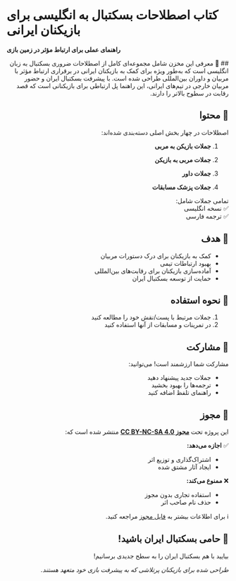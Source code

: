 # کتاب اصطلاحات بسکتبال به انگلیسی برای بازیکنان ایرانی  
**راهنمای عملی برای ارتباط مؤثر در زمین بازی**  
<div dir="rtl" align="right">
## 📖 معرفی  
این مخزن شامل مجموعه‌ای کامل از اصطلاحات ضروری بسکتبال به زبان انگلیسی است که به‌طور ویژه برای کمک به بازیکنان ایرانی در برقراری ارتباط مؤثر با مربیان و داوران بین‌المللی طراحی شده است. با پیشرفت بسکتبال ایران و حضور مربیان خارجی در تیم‌های ایرانی، این راهنما پل ارتباطی برای بازیکنانی است که قصد رقابت در سطوح بالاتر را دارند.

## 🏀 محتوا  
اصطلاحات در چهار بخش اصلی دسته‌بندی شده‌اند:  
1. **جملات بازیکن به مربی**  

2. **جملات مربی به بازیکن**  

3. **جملات داور**  
   
4. **جملات پزشک مسابقات**  

   

تمامی جملات شامل:  
✅ نسخه انگلیسی  
✅ ترجمه فارسی  

## 🎯 هدف  
- کمک به بازیکنان برای درک دستورات مربیان  
- بهبود ارتباطات تیمی  
- آماده‌سازی بازیکنان برای رقابت‌های بین‌المللی  
- حمایت از توسعه بسکتبال ایران  

## 📝 نحوه استفاده  
1. جملات مرتبط با پست/نقش خود را مطالعه کنید  
2. در تمرینات و مسابقات از آنها استفاده کنید  

## 🤝 مشارکت  
مشارکت شما ارزشمند است! می‌توانید:  
- جملات جدید پیشنهاد دهید  
- ترجمه‌ها را بهبود بخشید  
- راهنمای تلفظ اضافه کنید  

## 📜 مجوز  
این پروژه تحت **[مجوز CC BY-NC-SA 4.0](LICENSE)** منتشر شده است که:

✅ **اجازه می‌دهد:**
- اشتراک‌گذاری و توزیع اثر
- ایجاد آثار مشتق شده

❌ **ممنوع می‌کند:**
- استفاده تجاری بدون مجوز
- حذف نام صاحب اثر

ℹ️ برای اطلاعات بیشتر به [فایل مجوز](LICENSE) مراجعه کنید.


## 🌟 حامی بسکتبال ایران باشید!  
بیایید با هم بسکتبال ایران را به سطح جدیدی برسانیم!  

*طراحی شده برای بازیکنان پرتلاشی که به پیشرفت بازی خود متعهد هستند.*  


</div>
